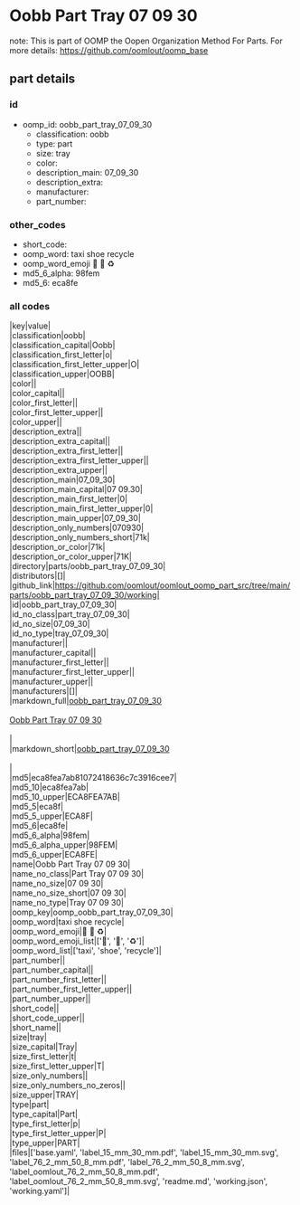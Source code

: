 # Oobb Part Tray 07 09 30  

note: This is part of OOMP the Oopen Organization Method For Parts. For more details: https://github.com/oomlout/oomp_base

##  part details





### id
* oomp_id: oobb_part_tray_07_09_30
  * classification: oobb
  * type: part
  * size: tray
  * color: 
  * description_main: 07_09_30
  * description_extra: 
  * manufacturer: 
  * part_number: 

### other_codes
* short_code: 
* oomp_word: taxi shoe recycle
* oomp_word_emoji :taxi: :shoe: :recycle:
* md5_6_alpha: 98fem
* md5_6: eca8fe

### all codes 
|key|value|  
|classification|oobb|  
|classification_capital|Oobb|  
|classification_first_letter|o|  
|classification_first_letter_upper|O|  
|classification_upper|OOBB|  
|color||  
|color_capital||  
|color_first_letter||  
|color_first_letter_upper||  
|color_upper||  
|description_extra||  
|description_extra_capital||  
|description_extra_first_letter||  
|description_extra_first_letter_upper||  
|description_extra_upper||  
|description_main|07_09_30|  
|description_main_capital|07 09.30|  
|description_main_first_letter|0|  
|description_main_first_letter_upper|0|  
|description_main_upper|07_09_30|  
|description_only_numbers|070930|  
|description_only_numbers_short|71k|  
|description_or_color|71k|  
|description_or_color_upper|71K|  
|directory|parts/oobb_part_tray_07_09_30|  
|distributors|[]|  
|github_link|https://github.com/oomlout/oomlout_oomp_part_src/tree/main/parts/oobb_part_tray_07_09_30/working|  
|id|oobb_part_tray_07_09_30|  
|id_no_class|part_tray_07_09_30|  
|id_no_size|07_09_30|  
|id_no_type|tray_07_09_30|  
|manufacturer||  
|manufacturer_capital||  
|manufacturer_first_letter||  
|manufacturer_first_letter_upper||  
|manufacturer_upper||  
|manufacturers|[]|  
|markdown_full|[oobb_part_tray_07_09_30](https://github.com/oomlout/oomlout_oomp_part_src/tree/main/parts/oobb_part_tray_07_09_30/working)<br>[](https://github.com/oomlout/oomlout_oomp_part_src/tree/main/parts/oobb_part_tray_07_09_30/working)<br>[Oobb Part Tray 07 09 30](https://github.com/oomlout/oomlout_oomp_part_src/tree/main/parts/oobb_part_tray_07_09_30/working)<br><br>|  
|markdown_short|[oobb_part_tray_07_09_30](https://github.com/oomlout/oomlout_oomp_part_src/tree/main/parts/oobb_part_tray_07_09_30/working)<br><br>|  
|md5|eca8fea7ab81072418636c7c3916cee7|  
|md5_10|eca8fea7ab|  
|md5_10_upper|ECA8FEA7AB|  
|md5_5|eca8f|  
|md5_5_upper|ECA8F|  
|md5_6|eca8fe|  
|md5_6_alpha|98fem|  
|md5_6_alpha_upper|98FEM|  
|md5_6_upper|ECA8FE|  
|name|Oobb Part Tray 07 09 30|  
|name_no_class|Part Tray 07 09 30|  
|name_no_size|07 09 30|  
|name_no_size_short|07 09 30|  
|name_no_type|Tray 07 09 30|  
|oomp_key|oomp_oobb_part_tray_07_09_30|  
|oomp_word|taxi shoe recycle|  
|oomp_word_emoji|:taxi: :shoe: :recycle:|  
|oomp_word_emoji_list|[':taxi:', ':shoe:', ':recycle:']|  
|oomp_word_list|['taxi', 'shoe', 'recycle']|  
|part_number||  
|part_number_capital||  
|part_number_first_letter||  
|part_number_first_letter_upper||  
|part_number_upper||  
|short_code||  
|short_code_upper||  
|short_name||  
|size|tray|  
|size_capital|Tray|  
|size_first_letter|t|  
|size_first_letter_upper|T|  
|size_only_numbers||  
|size_only_numbers_no_zeros||  
|size_upper|TRAY|  
|type|part|  
|type_capital|Part|  
|type_first_letter|p|  
|type_first_letter_upper|P|  
|type_upper|PART|  
|files|['base.yaml', 'label_15_mm_30_mm.pdf', 'label_15_mm_30_mm.svg', 'label_76_2_mm_50_8_mm.pdf', 'label_76_2_mm_50_8_mm.svg', 'label_oomlout_76_2_mm_50_8_mm.pdf', 'label_oomlout_76_2_mm_50_8_mm.svg', 'readme.md', 'working.json', 'working.yaml']|  
